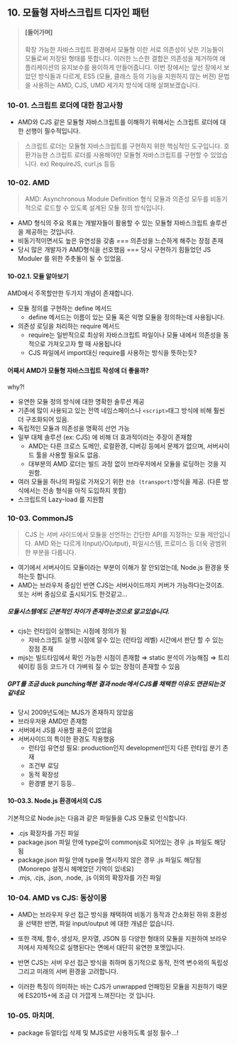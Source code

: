 ## 10. 모듈형 자바스크립트 디자인 패턴

> #### [들어가며]
>
> 확장 가능한 자바스크립트 환경에서 모듈형 이란 서로 의존성이 낮은 기능들이 모듈로써 저장된 형태를 뜻합니다.
> 이러한 느슨한 결합은 의존성을 제거하여 애플리케이션의 유지보수를 용이하게 만들어줍니다.
> 이번 장에서는 앞선 장에서 보았던 방식들과 다르게, ES5 (모듈, 클래스 등의 기능을 지원하지 않는 버젼) 문법을 사용하는 AMD, CJS, UMD 세가지 방식에 대해 살펴보겠습니다.

### 10-01. 스크립트 로더에 대한 참고사항

- AMD와 CJS 같은 모듈형 자바스크립트를 이해하기 위해서는 스크립트 로더에 대한 선행이 필수적입니다.

> 스크립트 로더는 모듈형 자바스크립트를 구현하지 위한 핵심적인 도구입니다. 호환가능한 스크립트 로더를 사용해야만 모듈형 자바스크립트를 구현할 수 있었습니다. ex) RequireJS, curl.js 등등

### 10-02. AMD

> AMD: Asynchronous Module Definition 형식
> 모듈과 의존성 모두를 비동기적으로 로드할 수 있도록 설계된 모듈 정의 방식입니다.

- AMD 형식의 주요 목표는 개발자들이 활용할 수 있는 모듈형 자바스크립트 솔루션을 제공하는 것입니다.
- 비동기적이면서도 높은 유연성을 갖춤 === 의존성을 느슨하게 해주는 장점 존재
- 당시 많은 개발자가 AMD형식을 선호했음 === 당시 구현하기 힘들었던 JS Moduler 를 위한 주춧돌이 될 수 있었음.

#### 10-02.1. 모듈 알아보기

AMD에서 주목할만한 두가지 개념이 존재합니다.

- 모듈 정의를 구현하는 define 메서드
  - define 메서드는 이름이 있는 모듈 혹은 익명 모듈을 정의하는데 사용됩니다.
- 의존성 로딩을 처리하는 require 메서드
  - require는 일반적으로 최상위 자바스크립트 파일이나 모듈 내에서 의존성을 동적으로 가져오고자 할 때 사용됩니다
  - CJS 파일에서 import대신 require를 사용하는 방식을 뜻하는듯?

#### 어째서 AMD가 모듈형 자바스크립트 작성에 더 좋을까?

why?!

- 유연한 모듈 정의 방식에 대한 명확한 솔루션 제공
- 기존에 많이 사용되고 있는 전역 네임스페이스나 `<script>`태그 방식에 비해 훨씬 더 구조화되어 있음.
- 독립적인 모듈과 의존성을 명확히 선언 가능
- 일부 대체 솔루션 (ex: CJS) 에 비해 더 효과적이라는 주장이 존재함
  - AMD는 다른 크로스 도메인, 로컬환경, 디버깅 등에서 문제가 없으며, 서버사이드 툴을 사용할 필요도 없음.
  - 대부분의 AMD 로더는 빌드 과정 없이 브라우저에서 모듈을 로딩하는 것을 지원함.
- 여러 모듈을 하나의 파일로 가져오기 위한 `전송 (transport)`방식을 제공. (다른 방식에서는 전송 형식을 아직 도입하지 못함)
- 스크립트의 Lazy-load 를 지원함

### 10-03. CommonJS

> CJS 는 서버 사이드에서 모듈을 선언하는 간단한 API를 지정하는 모듈 제안입니다.
> AMD 와는 다르게 I(nput)/O(utput), 파일시스템, 프로미스 등 더욱 광범위한 부분을 다룹니다.

- 여기에서 서버사이드 모듈이라는 부분이 이해가 잘 안되었는데, Node.js 환경을 뜻하는듯 합니다.
- AMD는 브라우저 중심인 반면 CJS는 서버사이드까지 커버가 가능하다는것이죠. 또는 서버 중심으로 출시되기도 한것같고...

##### 모듈시스템에도 근본적인 차이가 존재하는것으로 알고있습니다.

- cjs는 런타임이 실행되는 시점에 정의가 됨
  - 자바스크립트 실행 시점에 알수 있는 (런타임 레벨) 시간에서 판단 할 수 있는 장점 존재
- mjs는 빌드타임에서 확인 가능한 시점이 존재함 ⇒ static 분석이 가능해짐 ⇒ 트리쉐이킹 등등 코드가 더 가벼워 질 수 있는 장점이 존재할 수 있음

##### GPT를 조금 duck punching해본 결과 node에서 CJS를 채택한 이유도 연관되는것 같네요

- 당시 2009년도에는 MJS가 존재하지 않았음
- 브라우저용 AMD만 존재함
- 서버에서 JS를 사용할 표준이 없었음
- 서버사이드의 특이한 환경도 작용했음
  - 런타임 유연성 필요: production인지 development인지 다른 런타임 분기 존재
  - 조건부 로딩
  - 동적 확장성
  - 환경별 분기
    등등..

#### 10-03.3. Node.js 환경에서의 CJS

기본적으로 Node.js는 다음과 같은 파일들을 CJS 모듈로 인식합니다.

- .cjs 확장자를 가진 파일
- package.json 파일 안에 type값이 commonjs로 되어있는 경우 .js 파일도 해당됨
- package.json 파일 안에 type을 명시하지 않은 경우 .js 파일도 해당됨 (Monorepo 설정시 헤메었던 기억이 있네요)
- .mjs, .cjs, .json, .node, .js 이외의 확장자를 가진 파일

### 10-04. AMD vs CJS: 동상이몽

- AMD는 브라우저 우선 접근 방식을 채택하여 비동기 동작과 간소화된 하위 호환성을 선택한 반면, 파일 input/output 에 대한 개념은 없습니다.
- 또한 객체, 함수, 생성자, 문자열, JSON 등 다양한 형태의 모듈을 지원하여 브라우저에서 자체적으로 실행된다는 면에서 대단히 유연한 포멧입니다.

- 반면 CJS는 서버 우선 접근 방식을 취하며 동기적으로 동작, 전역 변수와의 독립성 그리고 미래의 서버 환경을 고려합니다.
- 이러한 특징이 의미하는 바는 CJS가 unwrapped 언패밍된 모듈을 지원하기 때문에 ES2015+에 조금 더 가깝게 느껴진다는 것 입니다.

### 10-05. 마치며.

- package 듀얼타입 삭제 및 MJS로만 사용하도록 설정 필수...!
